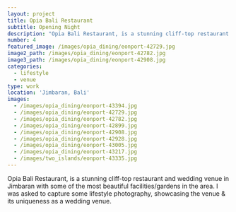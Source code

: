 ```yaml
---
layout: project
title: Opia Bali Restaurant
subtitle: Opening Night
description: "Opia Bali Restaurant, is a stunning cliff-top restaurant and wedding venue in Jimbaran with some of the most beautiful facilities/gardens in the area.\_I was asked to capture some lifestyle photography,\_showcasing the venue & its uniqueness\_as a wedding venue."
number: 4
featured_image: /images/opia_dining/eonport-42729.jpg
image2_path: /images/opia_dining/eonport-42782.jpg
image3_path: /images/opia_dining/eonport-42908.jpg
categories:
  - lifestyle
  - venue
type: work
location: 'Jimbaran, Bali'
images:
  - /images/opia_dining/eonport-43394.jpg
  - /images/opia_dining/eonport-42729.jpg
  - /images/opia_dining/eonport-42782.jpg
  - /images/opia_dining/eonport-42899.jpg
  - /images/opia_dining/eonport-42908.jpg
  - /images/opia_dining/eonport-42928.jpg
  - /images/opia_dining/eonport-43005.jpg
  - /images/opia_dining/eonport-43217.jpg
  - /images/two_islands/eonport-43335.jpg
---
```


Opia Bali Restaurant, is a stunning cliff-top restaurant and wedding venue in Jimbaran with some of the most beautiful facilities/gardens in the area. I was asked to capture some lifestyle photography, showcasing the venue & its uniqueness as a wedding venue.
